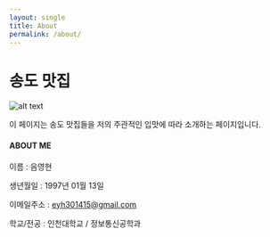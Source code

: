 ```yaml
---
layout: single
title: About
permalink: /about/
---
```


# 송도 맛집

![alt text](https://www.ambatel.com/RES/PRODUCT/201708/%EA%B2%BD%EC%9B%90%EC%9E%AC_1216x608_20170817170109.jpg)



이 페이지는 송도 맛집들을 저의 주관적인 입맛에 따라 소개하는 페이지입니다.



#### ABOUT ME

이름 : 음영현

생년월일 : 1997년 01월 13일

이메일주소 : eyh301415@gmail.com

학교/전공 : 인천대학교 / 정보통신공학과





